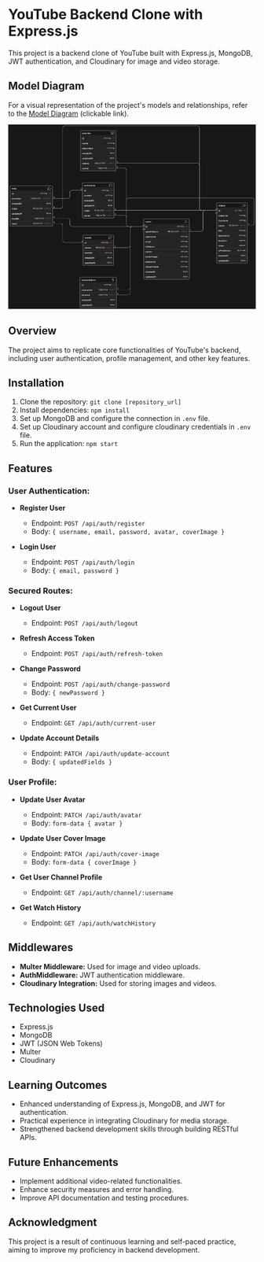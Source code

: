 # YouTube Backend Clone with Express.js

This project is a backend clone of YouTube built with Express.js, MongoDB, JWT authentication, and Cloudinary for image and video storage.

## Model Diagram

For a visual representation of the project's models and relationships, refer to the [Model Diagram](https://app.eraser.io/workspace/aNkmxQZDrDEFAKYwFwFS?origin=share&elements=NMQ29crSN11J27dbJELLEA) (clickable link).

![Model Diagram](./public/images/model-diagram.jpg)

## Overview

The project aims to replicate core functionalities of YouTube's backend, including user authentication, profile management, and other key features.

## Installation

1. Clone the repository: `git clone [repository_url]`
2. Install dependencies: `npm install`
3. Set up MongoDB and configure the connection in `.env` file.
4. Set up Cloudinary account and configure cloudinary credentials in `.env` file.
5. Run the application: `npm start`

## Features

### User Authentication:

- **Register User**

  - Endpoint: `POST /api/auth/register`
  - Body: `{ username, email, password, avatar, coverImage }`

- **Login User**
  - Endpoint: `POST /api/auth/login`
  - Body: `{ email, password }`

### Secured Routes:

- **Logout User**

  - Endpoint: `POST /api/auth/logout`

- **Refresh Access Token**

  - Endpoint: `POST /api/auth/refresh-token`

- **Change Password**

  - Endpoint: `POST /api/auth/change-password`
  - Body: `{ newPassword }`

- **Get Current User**

  - Endpoint: `GET /api/auth/current-user`

- **Update Account Details**
  - Endpoint: `PATCH /api/auth/update-account`
  - Body: `{ updatedFields }`

### User Profile:

- **Update User Avatar**

  - Endpoint: `PATCH /api/auth/avatar`
  - Body: `form-data { avatar }`

- **Update User Cover Image**

  - Endpoint: `PATCH /api/auth/cover-image`
  - Body: `form-data { coverImage }`

- **Get User Channel Profile**

  - Endpoint: `GET /api/auth/channel/:username`

- **Get Watch History**
  - Endpoint: `GET /api/auth/watchHistory`

## Middlewares

- **Multer Middleware:** Used for image and video uploads.
- **AuthMiddleware:** JWT authentication middleware.
- **Cloudinary Integration:** Used for storing images and videos.

## Technologies Used

- Express.js
- MongoDB
- JWT (JSON Web Tokens)
- Multer
- Cloudinary

## Learning Outcomes

- Enhanced understanding of Express.js, MongoDB, and JWT for authentication.
- Practical experience in integrating Cloudinary for media storage.
- Strengthened backend development skills through building RESTful APIs.

## Future Enhancements

- Implement additional video-related functionalities.
- Enhance security measures and error handling.
- Improve API documentation and testing procedures.

## Acknowledgment

This project is a result of continuous learning and self-paced practice, aiming to improve my proficiency in backend development.
